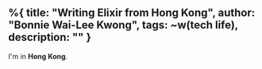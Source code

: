 %{
  title: "Writing Elixir from Hong Kong",
  author: "Bonnie Wai-Lee Kwong",
  tags: ~w(tech life),
  description: ""
}
---
I'm in **Hong Kong**.